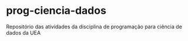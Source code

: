 # prog-ciencia-dados
Repositório das atividades da disciplina de programação para ciência de dados da UEA
